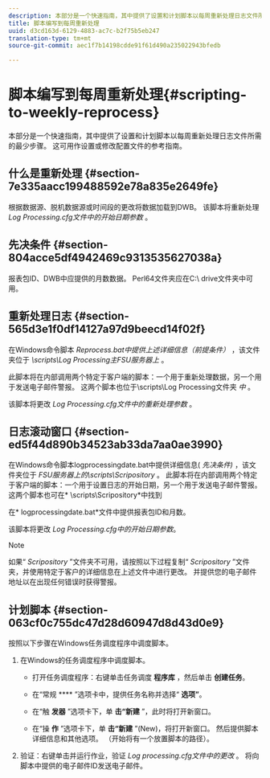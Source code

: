 ```yaml
---
description: 本部分是一个快速指南，其中提供了设置和计划脚本以每周重新处理日志文件所需的最少步骤。 这可用作设置或修改配置文件的参考指南。
title: 脚本编写到每周重新处理
uuid: d3cd163d-6129-4883-ac7c-b2f75b5eb247
translation-type: tm+mt
source-git-commit: aec1f7b14198cdde91f61d490a235022943bfedb

---
```



# 脚本编写到每周重新处理{#scripting-to-weekly-reprocess}

本部分是一个快速指南，其中提供了设置和计划脚本以每周重新处理日志文件所需的最少步骤。 这可用作设置或修改配置文件的参考指南。

## 什么是重新处理 {#section-7e335aacc199488592e78a835e2649fe}

根据数据源、脱机数据源或时间段的更改将数据加载到DWB。 该脚本将重新处理 *Log Processing.cfg文件中的开始日期参数* 。

## 先决条件 {#section-804acce5df4942469c9313535627038a}

报表包ID、DWB中应提供的月数数据。 Perl64文件夹应在C:\ drive文件夹中可用。

## 重新处理日志 {#section-565d3e1f0df14127a97d9beecd14f02f}

在Windows命令脚本 *Reprocess.bat中提供上述详细信息（前提条件）* ，该文件夹位于 *\scripts\Log Processing主FSU服务器上* 。

此脚本将在内部调用两个特定于客户端的脚本：一个用于重新处理数据，另一个用于发送电子邮件警报。 这两个脚本也位于\scripts\Log Processing文件夹 *中* 。

该脚本将更改 *Log Processing.cfg文件中的重新处理参数* 。

## 日志滚动窗口 {#section-ed5f44d890b34523ab33da7aa0ae3990}

在Windows命令脚本logprocessingdate.bat中提供详细信息( *先决条件)* ，该文件夹位于 *FSU服务器上的\scripts\Scripository* 。 此脚本将在内部调用两个特定于客户端的脚本：一个用于设置日志的开始日期，另一个用于发送电子邮件警报。 这两个脚本也可在* \scripts\Scripository*中找到

在* logprocessingdate.bat*文件中提供报表包ID和月数。

该脚本将更改 *Log Processing.cfg中的开始日期参数*。

>[!NOTE]
>
>如果“ *Scripository* ”文件夹不可用，请按照以下过程复制“ *Scripository* ”文件夹，并使用特定于客户的详细信息在上述文件中进行更改。 并提供您的电子邮件地址以在出现任何错误时获得警报。

## 计划脚本 {#section-063cf0c755dc47d28d60947d8d43d0e9}

按照以下步骤在Windows任务调度程序中调度脚本。

1. 在Windows的任务调度程序中调度脚本。

   * 打开任务调度程序：右键单击任务调度 **程序库** ，然后单击 **创建任务**。

   * 在“常规 **** ”选项卡中，提供任务名称并选择“ **选项”**。

   * 在“触 **发器** ”选项卡下，单 **击“新建** ”，此时将打开新窗口。

   * 在“操 **作** ”选项卡下，单 **击“新建** ”(New)，将打开新窗口。 然后提供脚本详细信息和其他选项。 （开始将有一个放置脚本的路径）。

1. 验证：右键单击并运行作业，验证 *Log processing.cfg文件中的更改* 。 将向脚本中提供的电子邮件ID发送电子邮件。

